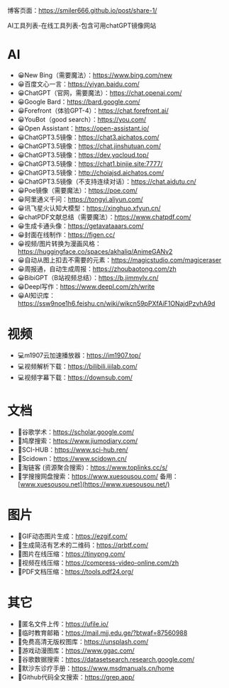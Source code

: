 博客页面：https://smiler666.github.io/post/share-1/

AI工具列表-在线工具列表-包含可用chatGPT镜像网站

# AI


- 😀New Bing（需要魔法）：https://www.bing.com/new
- 😀百度文心一言：https://yiyan.baidu.com/
- 😀ChatGPT（官网，需要魔法）：https://chat.openai.com/
- 😀Google Bard：https://bard.google.com/
- 😀Forefront（体验GPT-4）：https://chat.forefront.ai/
- 😀YouBot（good search）：https://you.com/
- 😀Open Assistant：https://open-assistant.io/
- 😀ChatGPT3.5镜像：https://chat3.aichatos.com/
- 😀ChatGPT3.5镜像：https://chat.jinshutuan.com/
- 😀ChatGPT3.5镜像：https://dev.yqcloud.top/
- 😀ChatGPT3.5镜像：https://chat1.binjie.site:7777/
- 😀ChatGPT3.5镜像：http://choiajsd.aichatos.com/
- 😀ChatGPT3.5镜像（不支持连续对话）：https://chat.aidutu.cn/
- 😀Poe镜像（需要魔法）：https://poe.com/
- 😀阿里通义千问：https://tongyi.aliyun.com/
- 😀讯飞星火认知大模型：https://xinghuo.xfyun.cn/
- 😀chatPDF文献总结（需要魔法）：https://www.chatpdf.com/
- 😀生成卡通头像：https://getavataaars.com/
- 😀封面在线制作：https://figen.cc/
- 😀视频/图片转换为漫画风格：https://huggingface.co/spaces/akhaliq/AnimeGANv2
- 😀自动从图上扣去不需要的元素：https://magicstudio.com/magiceraser
- 😀周报通，自动生成周报：https://zhoubaotong.com/zh
- 😀BibiGPT（B站视频总结）：https://b.jimmylv.cn/
- 😀Deepl写作：https://www.deepl.com/zh/write
- 😀AI知识库：https://ssw9noe1h6.feishu.cn/wiki/wikcn59pPXfAiF1ONajdPzvhA9d

# 视频

- 💻m1907云加速播放器：https://im1907.top/
- 💻视频解析下载：https://bilibili.iiilab.com/
- 💻视频字幕下载：https://downsub.com/

# 文档

- 📕谷歌学术：https://scholar.google.com/
- 📕鸠摩搜索：https://www.jiumodiary.com/
- 📕SCI-HUB：https://www.sci-hub.ren/
- 📕Scidown：https://www.scidown.cn/
- 📕淘链客 (资源聚合搜索)：https://www.toplinks.cc/s/
- 📕学搜搜网盘搜索：https://www.xuesousou.com/ 备用：[www.xuesousou.net](https://www.xuesousou.net/)

# 图片

- 📸GIF动态图片生成：https://ezgif.com/
- 📸生成简洁有艺术的二维码：https://qrbtf.com/
- 📸图片在线压缩：https://tinypng.com/
- 📸视频在线压缩：https://compress-video-online.com/zh
- 📸PDF文档压缩：https://tools.pdf24.org/

# 其它

- 📓匿名文件上传：https://ufile.io/
- 📓临时教育邮箱：https://mail.mjj.edu.ge/?btwaf=87560988
- 📓免费高清无版权图库：https://unsplash.com/
- 📓游戏动漫图库：https://www.ggac.com/
- 📓谷歌数据搜索：https://datasetsearch.research.google.com/
- 📓默沙东诊疗手册：https://www.msdmanuals.cn/home
- 📓Github代码全文搜索：https://grep.app/
